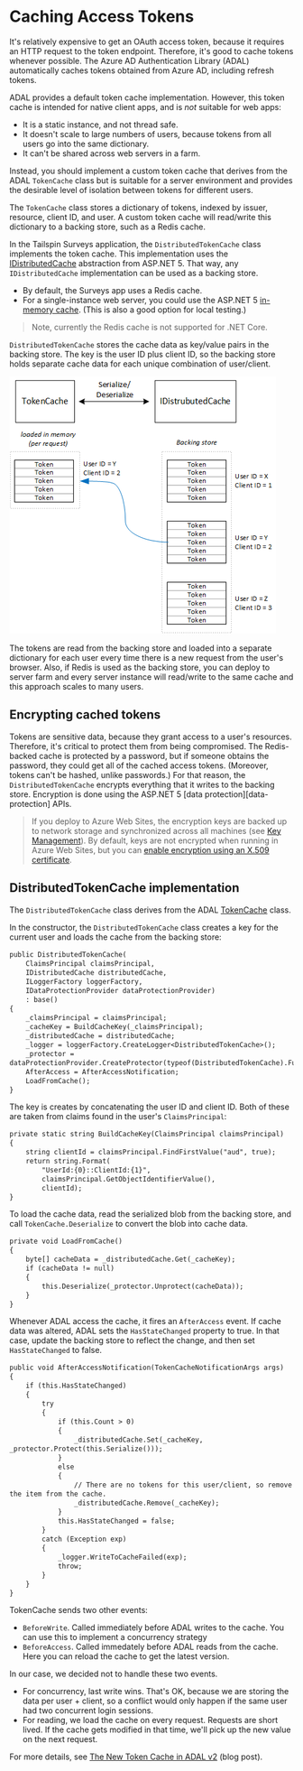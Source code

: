 # Caching Access Tokens

It's relatively expensive to get an OAuth access token, because it requires an HTTP request to the token endpoint. Therefore, it's good to cache tokens whenever possible. The Azure AD Authentication Library (ADAL)  automatically caches tokens obtained from Azure AD, including refresh tokens.

ADAL provides a default token cache implementation. However, this token cache is intended for native client apps, and is _not_ suitable for web apps:

-	It is a static instance, and not thread safe.
-	It doesn't scale to large numbers of users, because tokens from all users go into the same dictionary.
-	It can't be shared across web servers in a farm.

Instead, you should implement a custom token cache that derives from the ADAL `TokenCache` class but is suitable for a server environment and provides the desirable level of isolation between tokens for different users.

The `TokenCache` class stores a dictionary of tokens, indexed by issuer, resource, client ID, and user. A custom token cache will read/write this dictionary to a backing store, such as a Redis cache.

In the Tailspin Surveys application, the `DistributedTokenCache` class implements the token cache. This implementation uses the [IDistributedCache][distributed-cache] abstraction from ASP.NET 5. That way, any `IDistributedCache` implementation can be used as a backing store.

-	By default, the Surveys app uses a Redis cache.
-	For a single-instance web server, you could use the ASP.NET 5 [in-memory cache][in-memory-cache]. (This is also a good option for local testing.)

> Note, currently the Redis cache is not supported for .NET Core.

`DistributedTokenCache` stores the cache data as key/value pairs in the backing store. The key is the user ID plus client ID, so the backing store holds separate cache data for each unique combination of user/client.

![Token cache](media/token-caching/token-cache.png)

The tokens are read from the backing store and loaded into a separate dictionary for each user every time there is a new request from the user's browser. Also, if Redis is used as the backing store, you can deploy to server farm and every server instance will read/write to the same cache and this approach scales to many users.

## Encrypting cached tokens

Tokens are sensitive data, because they grant access to a user's resources. Therefore, it's critical to protect them from being compromised.
The Redis-backed cache is protected by a password, but if someone obtains the password, they could get all of the cached access tokens. (Moreover, tokens can't be hashed, unlike passwords.) For that reason, the `DistributedTokenCache` encrypts everything that it writes to the backing store. Encryption is done using the ASP.NET 5 [data protection][data-protection] APIs.

> If you deploy to Azure Web Sites, the encryption keys are backed up to network storage and synchronized across all machines (see [Key Management][key-management]). By default, keys are not encrypted when running in Azure Web Sites, but you can [enable encryption using an X.509 certificate][x509-cert-encryption].


## DistributedTokenCache implementation

The `DistributedTokenCache` class derives from the ADAL [TokenCache][tokencache-class] class.

In the constructor, the `DistributedTokenCache` class creates a key for the current user and loads the cache from the backing store:

    public DistributedTokenCache(
        ClaimsPrincipal claimsPrincipal,
        IDistributedCache distributedCache,
        ILoggerFactory loggerFactory,
        IDataProtectionProvider dataProtectionProvider)
        : base()
    {
        _claimsPrincipal = claimsPrincipal;
        _cacheKey = BuildCacheKey(_claimsPrincipal);
        _distributedCache = distributedCache;
        _logger = loggerFactory.CreateLogger<DistributedTokenCache>();
        _protector = dataProtectionProvider.CreateProtector(typeof(DistributedTokenCache).FullName);
        AfterAccess = AfterAccessNotification;
        LoadFromCache();
    }

The key is creates by concatenating the user ID and client ID. Both of these are taken from claims found in the user's `ClaimsPrincipal`:

    private static string BuildCacheKey(ClaimsPrincipal claimsPrincipal)
    {
        string clientId = claimsPrincipal.FindFirstValue("aud", true);
        return string.Format(
            "UserId:{0}::ClientId:{1}",
            claimsPrincipal.GetObjectIdentifierValue(),
            clientId);
    }

To load the cache data, read the serialized blob from the backing store, and call `TokenCache.Deserialize` to convert the blob into cache data.

    private void LoadFromCache()
    {
        byte[] cacheData = _distributedCache.Get(_cacheKey);
        if (cacheData != null)
        {
            this.Deserialize(_protector.Unprotect(cacheData));
        }
    }


Whenever ADAL access the cache, it fires an `AfterAccess` event. If cache data was altered, ADAL sets the `HasStateChanged` property to true. In that case, update the backing store to reflect the change, and then set `HasStateChanged` to false.

    public void AfterAccessNotification(TokenCacheNotificationArgs args)
    {
        if (this.HasStateChanged)
        {
            try
            {
                if (this.Count > 0)
                {
                    _distributedCache.Set(_cacheKey, _protector.Protect(this.Serialize()));
                }
                else
                {
                    // There are no tokens for this user/client, so remove the item from the cache.
                    _distributedCache.Remove(_cacheKey);
                }
                this.HasStateChanged = false;
            }
            catch (Exception exp)
            {
                _logger.WriteToCacheFailed(exp);
                throw;
            }
        }
    }

TokenCache sends two other events:

- `BeforeWrite`. Called immediately before ADAL writes to the cache. You can use this to implement a concurrency strategy
- `BeforeAccess`. Called immedately before ADAL reads from the cache. Here you can reload the cache to get the latest version.

In our case, we decided not to handle these two events.

-	For concurrency, last write wins. That's OK, because we are storing the data per user + client, so a conflict would only happen if the same user had two concurrent login sessions.
-	For reading, we load the cache on every request. Requests are short lived. If the cache gets modified in that time, we'll pick up the new value on the next request.

For more details, see [The New Token Cache in ADAL v2][token-cache] (blog post).



<!-- links -->

[distributed-cache]: https://docs.asp.net/en/latest/fundamentals/distributed-cache.html
[key-management]: https://docs.asp.net/en/latest/security/data-protection/configuration/default-settings.html
[in-memory-cache]: https://docs.asp.net/en/latest/fundamentals/caching.html
[token-cache]: http://www.cloudidentity.com/blog/2014/07/09/the-new-token-cache-in-adal-v2/
[tokencache-class]: https://msdn.microsoft.com/en-us/library/azure/microsoft.identitymodel.clients.activedirectory.tokencache.aspx
[x509-cert-encryption]: https://docs.asp.net/en/latest/security/data-protection/implementation/key-encryption-at-rest.html#x-509-certificate
